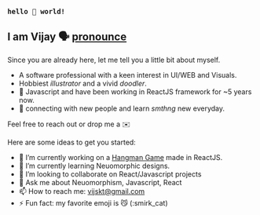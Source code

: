 ### `hello 👋 world!`

## I am Vijay 🗣️ [pronounce](https://www.youtube.com/watch?v=Ubd1OUxmBm0)

Since you are already here, let me tell you a little bit about myself.

- A software professional with a keen interest in UI/WEB and Visuals. 
- Hobbiest *illustrator* and a vivid *doodler*.
- 🖤 Javascript and have been working in ReactJS framework for ~5 years now.
- 🖤 connecting with new people and learn *smthng* new everyday.

Feel free to reach out or drop me a ✉️

Here are some ideas to get you started:

- 🔭 I’m currently working on a [Hangman Game](https://github.com/vijayjangid/react-hangman/blob/main/README.md "@vijayjangid/react-hangman") made in ReactJS.
- 🌱 I’m currently learning Neuomorphic designs.
- 👯 I’m looking to collaborate on React/Javascript projects
- 💬 Ask me about Neuomorphism, Javascript, React
- 📫 How to reach me: vijskt@gmail.com
- ⚡ Fun fact: my favorite emoji is 😼 (:smirk_cat)
